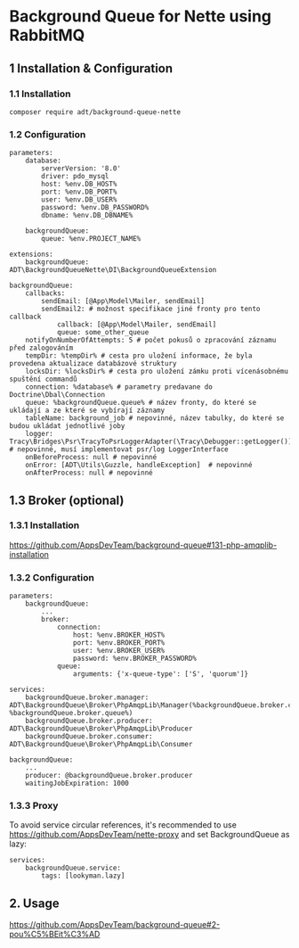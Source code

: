 # Background Queue for Nette using RabbitMQ

## 1 Installation & Configuration

### 1.1 Installation

```
composer require adt/background-queue-nette
```

### 1.2 Configuration

```neon
parameters:
	database:
		serverVersion: '8.0'
		driver: pdo_mysql
		host: %env.DB_HOST%
		port: %env.DB_PORT%
		user: %env.DB_USER%
		password: %env.DB_PASSWORD%
		dbname: %env.DB_DBNAME%

	backgroundQueue:
		queue: %env.PROJECT_NAME%

extensions:
	backgroundQueue: ADT\BackgroundQueueNette\DI\BackgroundQueueExtension

backgroundQueue:
	callbacks:
		sendEmail: [@App\Model\Mailer, sendEmail]
		sendEmail2: # možnost specifikace jiné fronty pro tento callback
			callback: [@App\Model\Mailer, sendEmail]
			queue: some_other_queue
	notifyOnNumberOfAttempts: 5 # počet pokusů o zpracování záznamu před zalogováním
	tempDir: %tempDir% # cesta pro uložení informace, že byla provedena aktualizace databázové struktury
	locksDir: %locksDir% # cesta pro uložení zámku proti vícenásobnému spuštění commandů
	connection: %database% # parametry predavane do Doctrine\Dbal\Connection
	queue: %backgroundQueue.queue% # název fronty, do které se ukládají a ze které se vybírají záznamy
	tableName: background_job # nepovinné, název tabulky, do které se budou ukládat jednotlivé joby
	logger: Tracy\Bridges\Psr\TracyToPsrLoggerAdapter(\Tracy\Debugger::getLogger()) # nepovinné, musí implementovat psr/log LoggerInterface
	onBeforeProcess: null # nepovinné
	onError: [ADT\Utils\Guzzle, handleException]  # nepovinné
	onAfterProcess: null # nepovinné
```

## 1.3 Broker (optional)

### 1.3.1 Installation

https://github.com/AppsDevTeam/background-queue#131-php-amqplib-installation

### 1.3.2 Configuration

```neon
parameters:
	backgroundQueue:
		...
		broker:
			connection:
				host: %env.BROKER_HOST%
				port: %env.BROKER_PORT%
				user: %env.BROKER_USER%
				password: %env.BROKER_PASSWORD%
			queue:
				arguments: {'x-queue-type': ['S', 'quorum']} 

services:
	backgroundQueue.broker.manager: ADT\BackgroundQueue\Broker\PhpAmqpLib\Manager(%backgroundQueue.broker.connection%, %backgroundQueue.broker.queue%)
	backgroundQueue.broker.producer: ADT\BackgroundQueue\Broker\PhpAmqpLib\Producer
	backgroundQueue.broker.consumer: ADT\BackgroundQueue\Broker\PhpAmqpLib\Consumer

backgroundQueue:
	...
	producer: @backgroundQueue.broker.producer
	waitingJobExpiration: 1000
```

### 1.3.3 Proxy

To avoid service circular references, it's recommended to use https://github.com/AppsDevTeam/nette-proxy and set BackgroundQueue as lazy:

```
services:
	backgroundQueue.service:
		tags: [lookyman.lazy]
```

## 2. Usage

https://github.com/AppsDevTeam/background-queue#2-pou%C5%BEit%C3%AD
